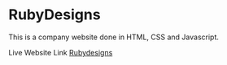# RubyDesigns
This is a company website done in HTML, CSS and Javascript.

Live Website Link [Rubydesigns](http://rubydesigns.bitballoon.com/)

